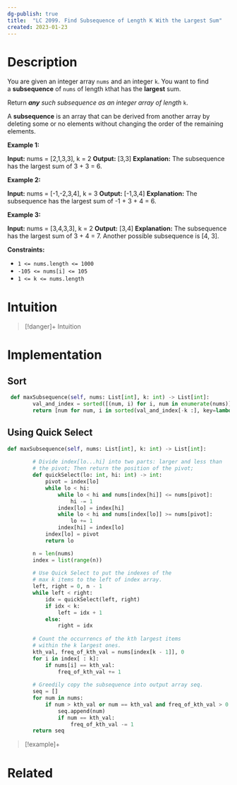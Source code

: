 ```yaml
---
dg-publish: true
title:  "LC 2099. Find Subsequence of Length K With the Largest Sum"
created: 2023-01-23
---
```



# Description
You are given an integer array `nums` and an integer `k`. You want to find a **subsequence** of `nums` of length `k`that has the **largest** sum.

Return _**any** such subsequence as an integer array of length_ `k`.

A **subsequence** is an array that can be derived from another array by deleting some or no elements without changing the order of the remaining elements.

**Example 1:**

**Input:** nums = [2,1,3,3], k = 2
**Output:** [3,3]
**Explanation:**
The subsequence has the largest sum of 3 + 3 = 6.

**Example 2:**

**Input:** nums = [-1,-2,3,4], k = 3
**Output:** [-1,3,4]
**Explanation:** 
The subsequence has the largest sum of -1 + 3 + 4 = 6.

**Example 3:**

**Input:** nums = [3,4,3,3], k = 2
**Output:** [3,4]
**Explanation:**
The subsequence has the largest sum of 3 + 4 = 7. 
Another possible subsequence is [4, 3].

**Constraints:**

-   `1 <= nums.length <= 1000`
-   `-105 <= nums[i] <= 105`
-   `1 <= k <= nums.length`

# Intuition

>[!danger]+ Intuition

# Implementation
## Sort
```python
 def maxSubsequence(self, nums: List[int], k: int) -> List[int]:
        val_and_index = sorted([(num, i) for i, num in enumerate(nums)])
        return [num for num, i in sorted(val_and_index[-k :], key=lambda x: x[1])]
```

## Using Quick Select
```python
def maxSubsequence(self, nums: List[int], k: int) -> List[int]:
        
        # Divide index[lo...hi] into two parts: larger and less than 
        # the pivot; Then return the position of the pivot;
        def quickSelect(lo: int, hi: int) -> int:
            pivot = index[lo]
            while lo < hi:
                while lo < hi and nums[index[hi]] <= nums[pivot]:
                    hi -= 1
                index[lo] = index[hi]
                while lo < hi and nums[index[lo]] >= nums[pivot]:
                    lo += 1
                index[hi] = index[lo]
            index[lo] = pivot
            return lo

        n = len(nums)
        index = list(range(n))
        
        # Use Quick Select to put the indexes of the 
        # max k items to the left of index array.
        left, right = 0, n - 1
        while left < right:
            idx = quickSelect(left, right)
            if idx < k:
                left = idx + 1
            else:
                right = idx
        
        # Count the occurrencs of the kth largest items
        # within the k largest ones.
        kth_val, freq_of_kth_val = nums[index[k - 1]], 0
        for i in index[ : k]:
            if nums[i] == kth_val:
                freq_of_kth_val += 1
                
        # Greedily copy the subsequence into output array seq.
        seq = []
        for num in nums:
            if num > kth_val or num == kth_val and freq_of_kth_val > 0:
                seq.append(num)
                if num == kth_val:
                    freq_of_kth_val -= 1
        return seq
```

>[!example]+ 


# Related
